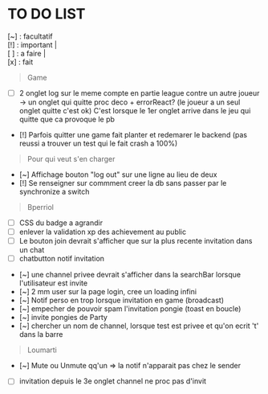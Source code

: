 # TO DO LIST

[~] : facultatif
<br/>
[!] : important |
<br/>
[ ] : a faire |
<br/>
[x] : fait
<br/>
> Game
 - [ ] 2 onglet log sur le meme compte en partie league contre un autre joueur -> un onglet qui quitte proc deco + errorReact? (le joueur a un seul onglet quitte c'est ok)
   C'est lorsque le 1er onglet arrive dans le jeu qui quitte que ca provoque le pb
 - [!] Parfois quitter une game fait planter et redemarer le backend (pas reussi a trouver un test qui le fait crash a 100%)

> Pour qui veut s'en charger
 - [~] Affichage bouton "log out" sur une ligne au lieu de deux
 - [!] Se renseigner sur commment creer la db sans passer par le synchronize a switch

> Bperriol
 - [ ] CSS du badge a agrandir
 - [ ] enlever la validation xp des achievement au public
 - [ ] Le bouton join devrait s'afficher que sur la plus recente invitation dans un chat
 - [ ] chatbutton notif invitation
 - [~] une channel privee devrait s'afficher dans la searchBar lorsque l'utilisateur est invite
 - [~] 2 mm user sur la page login, cree un loading infini
 - [~] Notif perso en trop lorsque invitation en game (broadcast)
 - [~] empecher de pouvoir spam l'invitation pongie (toast en boucle)
 - [~] invite pongies de Party
 - [~] chercher un nom de channel, lorsque test est privee et qu'on ecrit 't' dans la barre

 > Loumarti
 - [~] Mute ou Unmute qq'un => la notif n'apparait pas chez le sender 
 - [ ] invitation depuis le 3e onglet channel ne proc pas d'invit